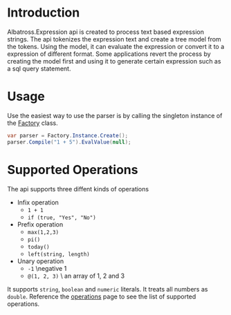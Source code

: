 # Introduction
Albatross.Expression api is created to process text based expression strings.  The api tokenizes the expression text and create a tree model from the tokens.  Using the model, it can evaluate the expression or convert it to a expression of different format.  Some applications revert the process by creating the model first and using it to generate certain expression such as a sql query statement.

# Usage
Use the easiest way to use the parser is by calling the singleton instance of the [Factory](xref:Albatross.Expression.Factory) class.
```csharp
var parser = Factory.Instance.Create();
parser.Compile("1 + 5").EvalValue(null);
```

# Supported Operations
The api supports three diffent kinds of operations
* Infix operation 
    * `1 + 1`
    * `if (true, "Yes", "No")`
* Prefix operation
    * `max(1,2,3)`
    * `pi()`
    * `today()`
    * `left(string, length)`
* Unary operation
    * `-1`  \\negative 1
    * `@(1, 2, 3)`  \\ an array of 1, 2 and 3

It supports `string`, `boolean` and `numeric` literals.  It treats all numbers as `double`.  Reference the [operations](operations.md) page to see the list of supported operations.